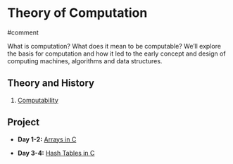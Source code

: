 # Theory of Computation
#comment

What is computation? What does it mean to be computable? We’ll explore the basis for computation and how it led to the early concept and design of computing machines, algorithms and data structures.

## Theory and History

1. [Computability](objectives/computability)

## Project

* **Day 1-2:** [Arrays in C](https://github.com/LambdaSchool/Arrays)

* **Day 3-4:** [Hash Tables in C](https://github.com/LambdaSchool/Hash-Tables)
